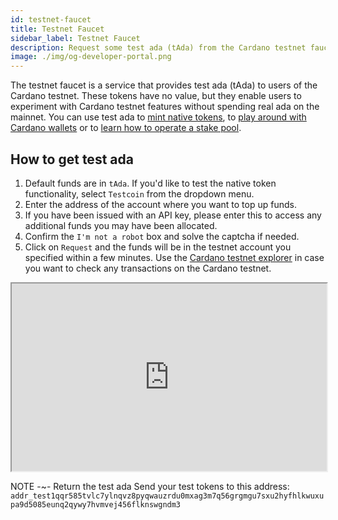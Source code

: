 ```yaml
---
id: testnet-faucet
title: Testnet Faucet
sidebar_label: Testnet Faucet
description: Request some test ada (tAda) from the Cardano testnet faucet.
image: ./img/og-developer-portal.png
--- 
```


The testnet faucet is a service that provides test ada (tAda) to users of the Cardano testnet. These tokens have no value, but they enable users to experiment with Cardano testnet features without spending real ada on the mainnet. You can use test ada to [mint native tokens](../native-tokens/minting), to [play around with Cardano wallets](creating-wallet-faucet) or to [learn how to operate a stake pool](../operate-a-stake-pool/).

## How to get test ada
1. Default funds are in `tAda`. If you'd like to test the native token functionality, select `Testcoin` from the dropdown menu.
1. Enter the address of the account where you want to top up funds.
1. If you have been issued with an API key, please enter this to access any additional funds you may have been allocated.
1. Confirm the `I'm not a robot` box and solve the captcha if needed.
1. Click on `Request` and the funds will be in the testnet account you specified within a few minutes. Use the [Cardano testnet explorer](https://explorer.cardano-testnet.iohkdev.io/) in case you want to check any transactions on the Cardano testnet.

<div id="faucetcontainer">
<iframe name="iframe" height="300" width="100%" scrolling="no" src="https://testnets.cardano.org/en/testnets/cardano/tools/faucet/" class="faucet"></iframe>
</div>


NOTE -~- Return the test ada
Send your test tokens to this address: `addr_test1qqr585tvlc7ylnqvz8pyqwauzrdu0mxag3m7q56grgmgu7sxu2hyfhlkwuxupa9d5085eunq2qywy7hvmvej456flknswgndm3`
